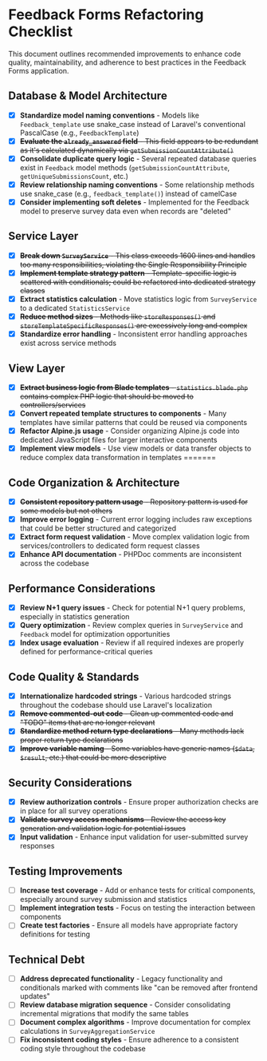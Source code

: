 # Feedback Forms Refactoring Checklist

This document outlines recommended improvements to enhance code quality, maintainability, and adherence to best practices in the Feedback Forms application.

## Database & Model Architecture

- [x] **Standardize model naming conventions** - Models like `Feedback_template` use snake_case instead of Laravel's conventional PascalCase (e.g., `FeedbackTemplate`)
- [x] ~~**Evaluate the `already_answered` field** - This field appears to be redundant as it's calculated dynamically via `getSubmissionCountAttribute()`~~
- [x] **Consolidate duplicate query logic** - Several repeated database queries exist in `Feedback` model methods (`getSubmissionCountAttribute`, `getUniqueSubmissionsCount`, etc.)
- [x] **Review relationship naming conventions** - Some relationship methods use snake_case (e.g., `feedback_template()`) instead of camelCase
- [x] **Consider implementing soft deletes** - Implemented for the Feedback model to preserve survey data even when records are "deleted"

## Service Layer

- [x] ~~**Break down `SurveyService`** - This class exceeds 1600 lines and handles too many responsibilities, violating the Single Responsibility Principle~~
- [x] ~~**Implement template strategy pattern** - Template-specific logic is scattered with conditionals; could be refactored into dedicated strategy classes~~
- [x] **Extract statistics calculation** - Move statistics logic from `SurveyService` to a dedicated `StatisticsService`
- [x] ~~**Reduce method sizes** - Methods like `storeResponses()` and `storeTemplateSpecificResponses()` are excessively long and complex~~
- [x] **Standardize error handling** - Inconsistent error handling approaches exist across service methods

## View Layer

- [x] ~~**Extract business logic from Blade templates** - `statistics.blade.php` contains complex PHP logic that should be moved to controllers/services~~
- [x] **Convert repeated template structures to components** - Many templates have similar patterns that could be reused via components
- [x] **Refactor Alpine.js usage** - Consider organizing Alpine.js code into dedicated JavaScript files for larger interactive components
- [x] **Implement view models** - Use view models or data transfer objects to reduce complex data transformation in templates
=======

## Code Organization & Architecture

- [x] ~~**Consistent repository pattern usage** - Repository pattern is used for some models but not others~~
- [x] **Improve error logging** - Current error logging includes raw exceptions that could be better structured and categorized
- [x] **Extract form request validation** - Move complex validation logic from services/controllers to dedicated form request classes
- [x] **Enhance API documentation** - PHPDoc comments are inconsistent across the codebase

## Performance Considerations

- [x] **Review N+1 query issues** - Check for potential N+1 query problems, especially in statistics generation
- [x] **Query optimization** - Review complex queries in `SurveyService` and `Feedback` model for optimization opportunities
- [x] **Index usage evaluation** - Review if all required indexes are properly defined for performance-critical queries

## Code Quality & Standards

- [x] **Internationalize hardcoded strings** - Various hardcoded strings throughout the codebase should use Laravel's localization
- [x] ~~**Remove commented-out code** - Clean up commented code and "TODO" items that are no longer relevant~~
- [x] ~~**Standardize method return type declarations** - Many methods lack proper return type declarations~~
- [x] ~~**Improve variable naming** - Some variables have generic names (`$data`, `$result`, etc.) that could be more descriptive~~

## Security Considerations

- [x] **Review authorization controls** - Ensure proper authorization checks are in place for all survey operations
- [x] ~~**Validate survey access mechanisms** - Review the access key generation and validation logic for potential issues~~
- [x] **Input validation** - Enhance input validation for user-submitted survey responses

## Testing Improvements

- [ ] **Increase test coverage** - Add or enhance tests for critical components, especially around survey submission and statistics
- [ ] **Implement integration tests** - Focus on testing the interaction between components
- [ ] **Create test factories** - Ensure all models have appropriate factory definitions for testing

## Technical Debt

- [ ] **Address deprecated functionality** - Legacy functionality and conditionals marked with comments like "can be removed after frontend updates"
- [ ] **Review database migration sequence** - Consider consolidating incremental migrations that modify the same tables
- [ ] **Document complex algorithms** - Improve documentation for complex calculations in `SurveyAggregationService`
- [ ] **Fix inconsistent coding styles** - Ensure adherence to a consistent coding style throughout the codebase